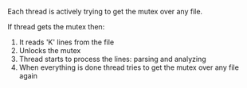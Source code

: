 Each thread is actively trying to get the mutex over any file.

If thread gets the mutex then:

1. It reads 'K' lines from the file
2. Unlocks the mutex
3. Thread starts to process the lines: parsing and analyzing
4. When everything is done thread tries to get the mutex over any file again

